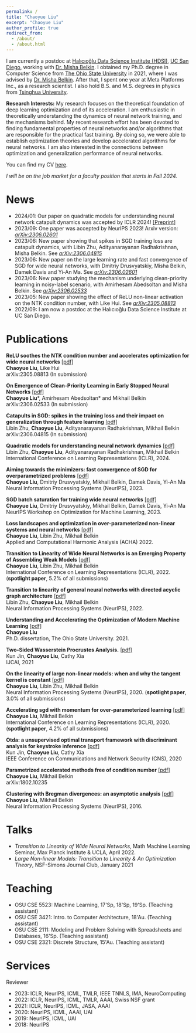 ```yaml
---
permalink: /
title: "Chaoyue Liu"
excerpt: "Chaoyue Liu"
author_profile: true
redirect_from: 
  - /about/
  - /about.html
---
```


I am currently a postdoc at [Halıcıoğlu Data Science Institute (HDSI)](https://datascience.ucsd.edu/), [UC San Diego](https://ucsd.edu/), working with [Dr. Misha Belkin](http://misha.belkin-wang.org/). I obtained my Ph.D. degree in Computer Science from [The Ohio State University](https://www.osu.edu/) in 2021, where I was advised by [Dr. Misha Belkin](http://misha.belkin-wang.org/). After that, I spent one year at Meta Platforms Inc., as a research scientist. I also hold B.S. and M.S. degrees in physics from [Tsinghua University](https://www.tsinghua.edu.cn/en/).

**Research Interests:** My research focuses on the theoretical foundation of deep learning optimization and of its acceleration. I am enthusiastic in theoretically understanding the dynamics of neural network training, and the mechanisms behind. My recent research effort has been devoted to finding fundamental properties of neural networks and/or algorithms that are responsible for the practical fast training. By doing so, we were able to establish optimization theories and develop accelerated algorithms for neural networks. I am also interested in the connections between optimization and generalization performance of neural networks.

You can find my CV [here](../CV.pdf).

*I will be on the job market for a faculty position that starts in Fall 2024.*

<a name="news"></a>

News
======
* 2024/01: Our paper on quadratic models for understanding neural network catapult dynamics was accepted by ICLR 2024!  [\[Preprint\]](https://arxiv.org/pdf/2205.11787.pdf) 
* 2023/09: One paper was accepted by NeurIPS 2023! Arxiv version: [*arXiv:2306.02601*](https://arxiv.org/abs/2306.02601)
* 2023/06: New paper showing that spikes in SGD training loss are catapult dynamics, with Libin Zhu, Adityanarayanan Radhakrishnan, Misha Belkin. See [*arXiv:2306.04815*](https://arxiv.org/abs/2306.04815)
* 2023/06: New paper on the large learning rate and fast convergence of SGD for wide neural networks, with Dmitriy Drusvyatskiy, Misha Belkin, Damek Davis and Yi-An Ma. See [*arXiv:2306.02601*](https://arxiv.org/abs/2306.02601)
* 2023/06: New paper studying the mechanism underlying clean-priority learning in noisy-label scenario, with Amirhesam Abedsoltan and Misha Belkin. See [*arXiv:2306.02533*](https://arxiv.org/abs/2306.02533)
* 2023/05: New paper showing the effect of ReLU non-linear activation on the NTK condition number, with Like Hui. See [*arXiv:2305.08813*](https://arxiv.org/abs/2305.08813)
* 2022/09: I am now a postdoc at the Halıcıoğlu Data Science Institute at UC San Diego.

<a name="publications"></a>

Publications
======



**ReLU soothes the NTK condition number and accelerates optimization for wide neural networks** [\[pdf\]](https://arxiv.org/pdf/2305.08813.pdf)    
**Chaoyue Liu**, Like Hui    
arXiv:2305.08813 (In submission)

**On Emergence of Clean-Priority Learning in Early Stopped Neural Networks** [\[pdf\]](https://arxiv.org/pdf/2306.02533.pdf)   
**Chaoyue Liu**\*, Amirhesam Abedsoltan\* and Mikhail Belkin    
arXiv:2306.02533 (In submission)

**Catapults in SGD: spikes in the training loss and their impact on generalization through feature learning** [\[pdf\]](https://arxiv.org/pdf/2306.04815.pdf)    
Libin Zhu, **Chaoyue Liu**, Adityanarayanan Radhakrishnan, Mikhail Belkin   
arXiv:2306.04815 (In submission)

**Quadratic models for understanding neural network dynamics** [\[pdf\]](https://arxiv.org/pdf/2205.11787.pdf)    
Libin Zhu, **Chaoyue Liu**, Adityanarayanan Radhakrishnan, Mikhail Belkin    
International Conference on Learning Representations (ICLR), 2024.

**Aiming towards the minimizers: fast convergence of SGD for overparametrized problems** [\[pdf\]](https://arxiv.org/pdf/2306.02601.pdf)     
**Chaoyue Liu**, Dmitriy Drusvyatskiy, Mikhail Belkin, Damek Davis, Yi-An Ma    
Neural Information Processing Systems (NeurIPS), 2023.

**SGD batch saturation for training wide neural networks** [\[pdf\]](https://openreview.net/pdf?id=EoJqVH7K96)   
**Chaoyue Liu**, Dmitriy Drusvyatskiy, Mikhail Belkin, Damek Davis, Yi-An Ma    
NeurIPS Workshop on Optimization for Machine Learning, 2023.

**Loss landscapes and optimization in over-parameterized non-linear systems and neural networks** [\[pdf\]](https://www.sciencedirect.com/science/article/abs/pii/S106352032100110X)   
**Chaoyue Liu**, Libin Zhu, Mikhail Belkin   
Applied and Computational Harmonic Analysis (ACHA) 2022.

**Transition to Linearity of Wide Neural Networks is an Emerging Property of Assembling Weak Models** [\[pdf\]](https://openreview.net/pdf?id=CyKHoKyvgnp)   
**Chaoyue Liu**, Libin Zhu, Mikhail Belkin   
International Conference on Learning Representations (ICLR), 2022. (**spotlight paper**, 5.2% of all submissions)

**Transition to linearity of general neural networks with directed acyclic graph architecture** [\[pdf\]](https://proceedings.neurips.cc/paper_files/paper/2022/file/23cf4f3fd33c2fb071fc40aee0ec2884-Paper-Conference.pdf)   
Libin Zhu, **Chaoyue Liu**, Mikhail Belkin   
Neural Information Processing Systems (NeurIPS), 2022.

**Understanding and Accelerating the Optimization of Modern Machine Learning** [\[pdf\]](https://www.proquest.com/openview/bfa1255b23af1efb8bac1f54997af8e4/1?pq-origsite=gscholar&cbl=18750&diss=y)    
**Chaoyue Liu**   
Ph.D. dissertation, The Ohio State University. 2021.

**Two-Sided Wasserstein Procrustes Analysis.** [\[pdf\]](https://www.ijcai.org/proceedings/2021/0484.pdf)   
Kun Jin, **Chaoyue Liu**, Cathy Xia   
IJCAI, 2021

**On the linearity of large non-linear models: when and why the tangent kernel is constant** [\[pdf\]](https://proceedings.neurips.cc/paper_files/paper/2020/file/b7ae8fecf15b8b6c3c69eceae636d203-Paper.pdf)    
**Chaoyue Liu**, Libin Zhu, Mikhail Belkin    
Neural Information Processing Systems (NeurIPS), 2020. (**spotlight paper**, 3.0% of all submissions)

**Accelerating sgd with momentum for over-parameterized learning** [\[pdf\]](https://openreview.net/pdf?id=r1gixp4FPH)   
**Chaoyue Liu**, Mikhail Belkin    
International Conference on Learning Representations (ICLR), 2020. (**spotlight paper**, 4.2% of all submissions)

**Otda: a unsupervised optimal transport framework with discriminant analysis for keystroke inference** [\[pdf\]](https://ieeexplore.ieee.org/abstract/document/9162258)    
Kun Jin, **Chaoyue Liu**, Cathy Xia    
IEEE Conference on Communications and Network Security (CNS), 2020

**Parametrized accelerated methods free of condition number** [\[pdf\]](https://arxiv.org/pdf/1802.10235.pdf)    
**Chaoyue Liu**, Mikhail Belkin   
arXiv:1802.10235

**Clustering with Bregman divergences: an asymptotic analysis** [\[pdf\]](https://proceedings.neurips.cc/paper_files/paper/2016/file/c4851e8e264415c4094e4e85b0baa7cc-Paper.pdf)   
**Chaoyue Liu**, Mikhail Belkin   
Neural Information Processing Systems (NeurIPS), 2016.

<a name="talks"></a>

Talks
======
* *Transition to Linearity of Wide Neural Networks*, Math Machine Learning Seminar, Max Planck
Institute & UCLA, April 2022.
* *Large Non-linear Models: Transition to Linearity & An Optimization Theory*, NSF-Simons Journal
Club, January 2021

<a name="teaching"></a>

Teaching
======
* OSU CSE 5523: Machine Learning, 17'Sp, 18'Sp, 19'Sp. (Teaching assistant)
* OSU CSE 3421: Intro. to Computer Architecture, 18'Au. (Teaching assistant)
* OSU CSE 2111: Modeling and Problem Solving with Spreadsheets and Databases, 16'Sp. (Teaching assistant)
* OSU CSE 2321: Discrete Structure, 15'Au. (Teaching assistant)

<a name="services"></a>

Services
======
Reviewer
* 2023: ICLR, NeurIPS, ICML, TMLR, IEEE TNNLS, IMA, NeuroComputing
* 2022: ICLR, NeurIPS, ICML, TMLR, AAAI, Swiss NSF grant
* 2021: ICLR, NeurIPS, ICML, JASA, AAAI
* 2020: NeurIPS, ICML, AAAI, UAI
* 2019: NeurIPS, ICML, UAI
* 2018: NeurIPS









